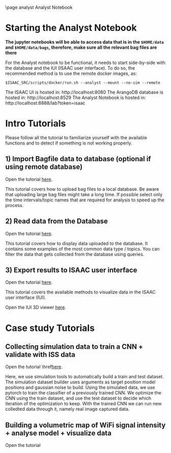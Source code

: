 \page analyst Analyst Notebook


# Starting the Analyst Notebook

**The jupyter notebooks will be able to access data that is in the `$HOME/data` and `$HOME/data/bags`, therefore, make sure all the relevant bag files are there**


For the Analyst notebook to be functional, it needs to start side-by-side with the database and the IUI (ISAAC user interface).
To do so, the recommended method is to use the remote docker images, as:

	$ISAAC_SRC/scripts/docker/run.sh --analyst --mount --no-sim --remote
 
The ISAAC UI is hosted in: http://localhost:8080
The ArangoDB database is hosted in: http://localhost:8529
The Analyst Notebook is hosted in: http://localhost:8888/lab?token=isaac

# Intro Tutorials

Please follow all the tutorial to familiarize yourself with the available functions and to detect if something is not working properly.

## 1) Import Bagfile data to database (optional if using remote database)

Open the tutorial [here](http://localhost:8888/lab/tree/1_import_bagfiles.ipynb).

This tutorial covers how to upload bag files to a local database. Be aware that uploading large bag files might take a long time. If possible select only the time intervals/topic names that are required for analysis to speed up the process.


## 2) Read data from the Database

Open the tutorial [here](http://localhost:8888/lab/tree/2_read_database.ipynb).

This tutorial covers how to display data uploaded to the database. It contains some examples of the most common data type / topics.
You can filter the data that gets collected from the database using queries.

## 3) Export results to ISAAC user interface

Open the tutorial [here](http://localhost:8888/lab/tree/3_export_result_to_iui.ipynb).

This tutorial covers the available methods to visualize data in the ISAAC user interface (IUI).

Open the IUI 3D viewer [here](http://localhost:8080).


# Case study Tutorials

## Collecting simulation data to train a CNN + validate with ISS data

Open the tutorial \href[here](http://localhost:8888/lab/tree/build_CNN_with_pytorch.ipynb).

Here, we use simulation tools to automatically build a train and test dataset. The simulation dataset builder uses arguments as target position model positions and gaussian noise to build.
Using the simulated data, we use pytorch to train the classifier of a previously trained CNN. We optimize the CNN using the train dataset, and use the test dataset to decide which iteration of the optimization to keep.
With the trained CNN we can run new colledted data through it, namely real image captured data.


## Building a volumetric map of WiFi signal intensity + analyse model + visualize data

Open the tutorial

